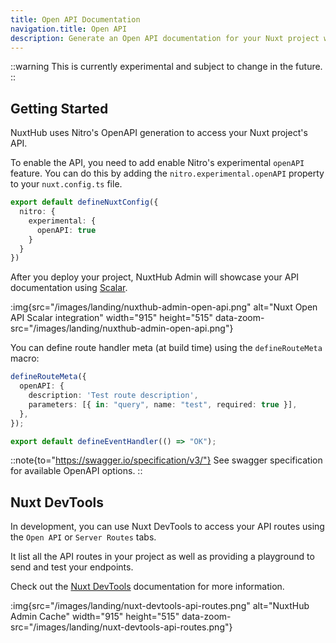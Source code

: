 ```yaml
---
title: Open API Documentation
navigation.title: Open API
description: Generate an Open API documentation for your Nuxt project with Scalar.
---
```


::warning
This is currently experimental and subject to change in the future.
::

## Getting Started

NuxtHub uses Nitro's OpenAPI generation to access your Nuxt project's API.

To enable the API, you need to add enable Nitro's experimental `openAPI` feature. You can do this by adding the `nitro.experimental.openAPI` property to your `nuxt.config.ts` file.

```ts [nuxt.config.ts]
export default defineNuxtConfig({
  nitro: {
    experimental: {
      openAPI: true
    }
  }
})
```

After you deploy your project, NuxtHub Admin will showcase your API documentation using [Scalar](https://scalar.com).

:img{src="/images/landing/nuxthub-admin-open-api.png" alt="Nuxt Open API Scalar integration" width="915" height="515" data-zoom-src="/images/landing/nuxthub-admin-open-api.png"}

You can define route handler meta (at build time) using the `defineRouteMeta` macro:

```ts [pages/api/ok.ts]
defineRouteMeta({
  openAPI: {
    description: 'Test route description',
    parameters: [{ in: "query", name: "test", required: true }],
  },
});

export default defineEventHandler(() => "OK");
```

::note{to="https://swagger.io/specification/v3/"}
See swagger specification for available OpenAPI options.
::

## Nuxt DevTools

In development, you can use Nuxt DevTools to access your API routes using the `Open API` or  `Server Routes` tabs.

It list all the API routes in your project as well as providing a playground to send and test your endpoints.

Check out the [Nuxt DevTools](https://devtools.nuxt.com/) documentation for more information.

:img{src="/images/landing/nuxt-devtools-api-routes.png" alt="NuxtHub Admin Cache" width="915" height="515" data-zoom-src="/images/landing/nuxt-devtools-api-routes.png"}
